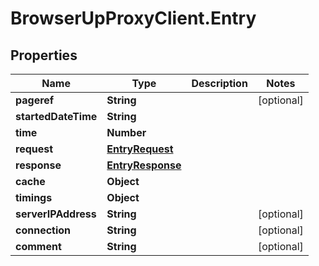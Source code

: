 # BrowserUpProxyClient.Entry

## Properties

Name | Type | Description | Notes
------------ | ------------- | ------------- | -------------
**pageref** | **String** |  | [optional] 
**startedDateTime** | **String** |  | 
**time** | **Number** |  | 
**request** | [**EntryRequest**](EntryRequest.md) |  | 
**response** | [**EntryResponse**](EntryResponse.md) |  | 
**cache** | **Object** |  | 
**timings** | **Object** |  | 
**serverIPAddress** | **String** |  | [optional] 
**connection** | **String** |  | [optional] 
**comment** | **String** |  | [optional] 



